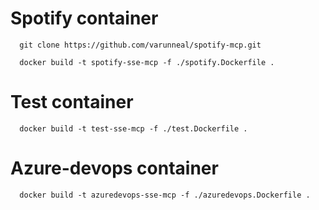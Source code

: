 # Spotify container
```shell
  git clone https://github.com/varunneal/spotify-mcp.git
```

```shell
  docker build -t spotify-sse-mcp -f ./spotify.Dockerfile .
```

# Test container
```shell
  docker build -t test-sse-mcp -f ./test.Dockerfile .
```

# Azure-devops container
```shell
  docker build -t azuredevops-sse-mcp -f ./azuredevops.Dockerfile .
```
